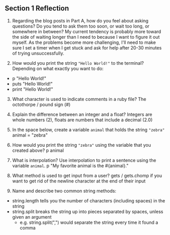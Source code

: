 ## Section 1 Reflection

1. Regarding the blog posts in Part A, how do you feel about asking questions? Do you tend to ask them too soon, or wait too long, or somewhere in between?
My current tendency is probably more toward the side of waiting longer than I need to because I want to figure it out myself.  As the problems become more challenging, I'll need to make sure I set a timer when I get stuck and ask for help after 20-30 minutes of trying unsuccessfully.

2. How would you print the string `"Hello World!"` to the terminal?
Depending on what exactly you want to do:
  * p "Hello World!"
  * puts "Hello World!"
  * print "Hello World!"

3. What character is used to indicate comments in a ruby file?
The octothorpe / pound sign (#)

4. Explain the difference between an integer and a float?
Integers are whole numbers (2), floats are numbers that include a decimal (2.0)

5. In the space below, create a variable `animal` that holds the string `"zebra"`
animal = "zebra"

6. How would you print the string `"zebra"` using the variable that you created above?
p animal

7. What is interpolation? Use interpolation to print a sentence using the variable `animal`.
p "My favorite animal is the #{animal}."

8. What method is used to get input from a user?
gets / gets.chomp if you want to get rid of the newline character at the end of their input

9. Name and describe two common string methods:
  * string.length tells you the number of characters (including spaces) in the string
  * string.split breaks the string up into pieces separated by spaces, unless given an argument
    * e.g. string.split(",") would separate the string every time it found a comma
